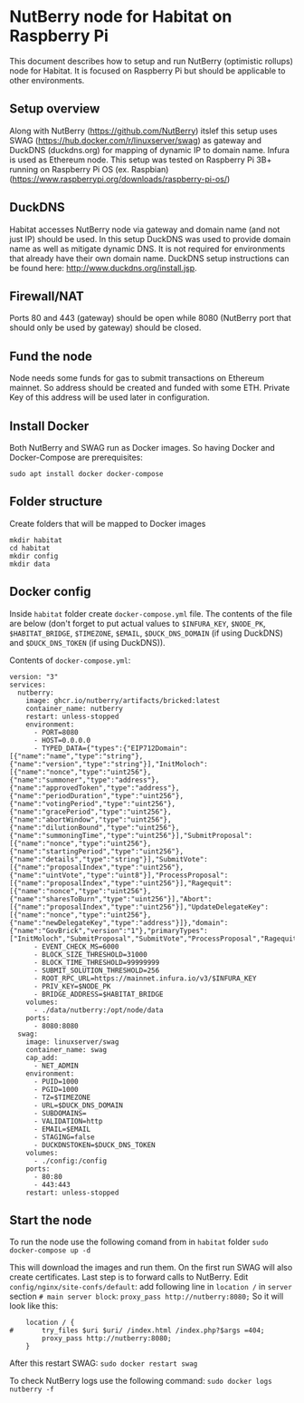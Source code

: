 # NutBerry node for Habitat on Raspberry Pi
This document describes how to setup and run NutBerry (optimistic rollups) node for Habitat. It is focused on Raspberry Pi but should be applicable to other environments. 

## Setup overview
Along with NutBerry (https://github.com/NutBerry) itslef this setup uses SWAG (https://hub.docker.com/r/linuxserver/swag) as gateway and DuckDNS (duckdns.org) for mapping of dynamic IP to domain name. Infura is used as Ethereum node.
This setup was tested on Raspberry Pi 3B+ running on Raspberry Pi OS (ex. Raspbian) (https://www.raspberrypi.org/downloads/raspberry-pi-os/)

## DuckDNS
Habitat accesses NutBerry node via gateway and domain name (and not just IP) should be used. In this setup DuckDNS was used to provide domain name as well as mitigate dynamic DNS. It is not required for environments that already have their own domain name. DuckDNS setup instructions can be found here: http://www.duckdns.org/install.jsp.

## Firewall/NAT
Ports 80 and 443 (gateway) should be open while 8080 (NutBerry port that should only be used by gateway) should be closed.

## Fund the node
Node needs some funds for gas to submit transactions on Ethereum mainnet. So address should be created and funded with some ETH. Private Key of this address will be used later in configuration.

## Install Docker
Both NutBerry and SWAG run as Docker images. So having Docker and Docker-Compose are prerequisites:
```
sudo apt install docker docker-compose
```

## Folder structure
Create folders that will be mapped to Docker images
```
mkdir habitat
cd habitat
mkdir config
mkdir data
```

## Docker config
Inside `habitat` folder create `docker-compose.yml` file. The contents of the file are below (don't forget to put actual values to `$INFURA_KEY`, `$NODE_PK`, `$HABITAT_BRIDGE`, `$TIMEZONE`, `$EMAIL`, `$DUCK_DNS_DOMAIN` (if using DuckDNS) and `$DUCK_DNS_TOKEN` (if using DuckDNS)).

Contents of `docker-compose.yml`:
```
version: "3"
services:
  nutberry:
    image: ghcr.io/nutberry/artifacts/bricked:latest
    container_name: nutberry
    restart: unless-stopped
    environment:
      - PORT=8080 
      - HOST=0.0.0.0
      - TYPED_DATA={"types":{"EIP712Domain":[{"name":"name","type":"string"},{"name":"version","type":"string"}],"InitMoloch":[{"name":"nonce","type":"uint256"},{"name":"summoner","type":"address"},{"name":"approvedToken","type":"address"},{"name":"periodDuration","type":"uint256"},{"name":"votingPeriod","type":"uint256"},{"name":"gracePeriod","type":"uint256"},{"name":"abortWindow","type":"uint256"},{"name":"dilutionBound","type":"uint256"},{"name":"summoningTime","type":"uint256"}],"SubmitProposal":[{"name":"nonce","type":"uint256"},{"name":"startingPeriod","type":"uint256"},{"name":"details","type":"string"}],"SubmitVote":[{"name":"proposalIndex","type":"uint256"},{"name":"uintVote","type":"uint8"}],"ProcessProposal":[{"name":"proposalIndex","type":"uint256"}],"Ragequit":[{"name":"nonce","type":"uint256"},{"name":"sharesToBurn","type":"uint256"}],"Abort":[{"name":"proposalIndex","type":"uint256"}],"UpdateDelegateKey":[{"name":"nonce","type":"uint256"},{"name":"newDelegateKey","type":"address"}]},"domain":{"name":"GovBrick","version":"1"},"primaryTypes":["InitMoloch","SubmitProposal","SubmitVote","ProcessProposal","Ragequit","Abort","UpdateDelegateKey"]}
      - EVENT_CHECK_MS=6000
      - BLOCK_SIZE_THRESHOLD=31000
      - BLOCK_TIME_THRESHOLD=99999999
      - SUBMIT_SOLUTION_THRESHOLD=256
      - ROOT_RPC_URL=https://mainnet.infura.io/v3/$INFURA_KEY
      - PRIV_KEY=$NODE_PK
      - BRIDGE_ADDRESS=$HABITAT_BRIDGE
    volumes:
      - ./data/nutberry:/opt/node/data
    ports:
      - 8080:8080
  swag:
    image: linuxserver/swag
    container_name: swag
    cap_add:
      - NET_ADMIN
    environment:
      - PUID=1000
      - PGID=1000
      - TZ=$TIMEZONE
      - URL=$DUCK_DNS_DOMAIN
      - SUBDOMAINS=
      - VALIDATION=http
      - EMAIL=$EMAIL
      - STAGING=false
      - DUCKDNSTOKEN=$DUCK_DNS_TOKEN
    volumes:
      - ./config:/config
    ports:
      - 80:80
      - 443:443
    restart: unless-stopped
```

## Start the node
To run the node use the following comand from in `habitat` folder
`sudo docker-compose up -d`

This will download the images and run them. On the first run SWAG will also create certificates. Last step is to forward calls to NutBerry. Edit `config/nginx/site-confs/default`: add following line in `location /` in `server` section `# main server block`:
`proxy_pass http://nutberry:8080;`
So it will look like this:
```
	location / {
#		try_files $uri $uri/ /index.html /index.php?$args =404;
		proxy_pass http://nutberry:8080;
	}
```
After this restart SWAG:
`sudo docker restart swag`

To check NutBerry logs use the following command:
`sudo docker logs nutberry -f`
